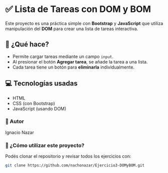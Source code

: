 # ✅ Lista de Tareas con DOM y BOM

Este proyecto es una práctica simple con **Bootstrap** y **JavaScript** que utiliza manipulación del **DOM** para crear una lista de tareas interactiva.

## 🧾 ¿Qué hace?

- Permite cargar tareas mediante un campo `input`.
- Al presionar el botón **Agregar tarea**, se añade la tarea a una lista.
- Cada tarea tiene un botón para **eliminarla** individualmente.

## 💻 Tecnologías usadas

- HTML
- CSS (con Bootstrap)
- JavaScript (usando DOM)

### 📝 Autor  
Ignacio Nazar

### 🚀 ¿Cómo utilizar este proyecto?  
Podés clonar el repositorio y revisar todos los ejercicios con:

```bash
git clone https://github.com/nachonazar/Ejercicio3-DOMyBOM.git
